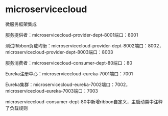 # microservicecloud
微服务框架集成

服务提供者：microservicecloud-provider-dept-8001端口：8001

测试Ribbon负载均衡：microservicecloud-provider-dept-8002端口：8002，microservicecloud-provider-dept-8003端口：8003

服务消费者：microservicecloud-consumer-dept-80端口：80

Eureka注册中心：microservicecloud-eureka-7001端口：7001

Eureka集群：microservicecloud-eureka-7002端口：7002，microservicecloud-eureka-7003端口：7003

microservicecloud-consumer-dept-80中新增ribbon自定义，主启动类中注释了负载规则
